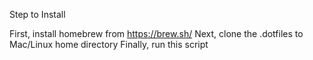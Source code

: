 Step to Install

First, install homebrew from https://brew.sh/
Next, clone the .dotfiles to Mac/Linux home directory
Finally, run this script
